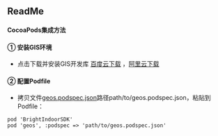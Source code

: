 ## ReadMe

#### CocoaPods集成方法
#### ① 安装GIS环境

* 点击下载并安装GIS开发库 [百度云下载](https://pan.baidu.com/s/1b56UIE) ，[阿里云下载](http://brtbeacon.oss-cn-beijing.aliyuncs.com/hetao/AGSRuntimeSDKiOSv10.2.5.pkg)  

#### ② 配置Podfile

* 拷贝文件[geos.podspec.json](geos.podspec.json)路径path/to/geos.podspec.json，粘贴到Podfile：

```
pod 'BrightIndoorSDK'
pod 'geos', :podspec => 'path/to/geos.podspec.json'
```
